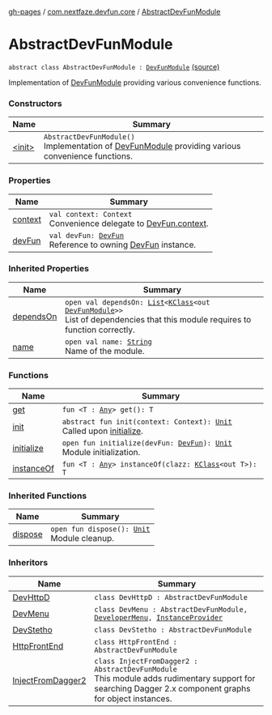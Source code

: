 [gh-pages](../../index.md) / [com.nextfaze.devfun.core](../index.md) / [AbstractDevFunModule](.)

# AbstractDevFunModule

`abstract class AbstractDevFunModule : `[`DevFunModule`](../-dev-fun-module/index.md) [(source)](https://github.com/NextFaze/dev-fun/tree/master/devfun/src/main/java/com/nextfaze/devfun/core/Module.kt#L41)

Implementation of [DevFunModule](../-dev-fun-module/index.md) providing various convenience functions.

### Constructors

| Name | Summary |
|---|---|
| [&lt;init&gt;](-init-.md) | `AbstractDevFunModule()`<br>Implementation of [DevFunModule](../-dev-fun-module/index.md) providing various convenience functions. |

### Properties

| Name | Summary |
|---|---|
| [context](context.md) | `val context: Context`<br>Convenience delegate to [DevFun.context](../-dev-fun/context.md). |
| [devFun](dev-fun.md) | `val devFun: `[`DevFun`](../-dev-fun/index.md)<br>Reference to owning [DevFun](../-dev-fun/index.md) instance. |

### Inherited Properties

| Name | Summary |
|---|---|
| [dependsOn](../-dev-fun-module/depends-on.md) | `open val dependsOn: `[`List`](https://kotlinlang.org/api/latest/jvm/stdlib/kotlin.collections/-list/index.html)`<`[`KClass`](https://kotlinlang.org/api/latest/jvm/stdlib/kotlin.reflect/-k-class/index.html)`<out `[`DevFunModule`](../-dev-fun-module/index.md)`>>`<br>List of dependencies that this module requires to function correctly. |
| [name](../-dev-fun-module/name.md) | `open val name: `[`String`](https://kotlinlang.org/api/latest/jvm/stdlib/kotlin/-string/index.html)<br>Name of the module. |

### Functions

| Name | Summary |
|---|---|
| [get](get.md) | `fun <T : `[`Any`](https://kotlinlang.org/api/latest/jvm/stdlib/kotlin/-any/index.html)`> get(): T` |
| [init](init.md) | `abstract fun init(context: Context): `[`Unit`](https://kotlinlang.org/api/latest/jvm/stdlib/kotlin/-unit/index.html)<br>Called upon [initialize](initialize.md). |
| [initialize](initialize.md) | `open fun initialize(devFun: `[`DevFun`](../-dev-fun/index.md)`): `[`Unit`](https://kotlinlang.org/api/latest/jvm/stdlib/kotlin/-unit/index.html)<br>Module initialization. |
| [instanceOf](instance-of.md) | `fun <T : `[`Any`](https://kotlinlang.org/api/latest/jvm/stdlib/kotlin/-any/index.html)`> instanceOf(clazz: `[`KClass`](https://kotlinlang.org/api/latest/jvm/stdlib/kotlin.reflect/-k-class/index.html)`<out T>): T` |

### Inherited Functions

| Name | Summary |
|---|---|
| [dispose](../-dev-fun-module/dispose.md) | `open fun dispose(): `[`Unit`](https://kotlinlang.org/api/latest/jvm/stdlib/kotlin/-unit/index.html)<br>Module cleanup. |

### Inheritors

| Name | Summary |
|---|---|
| [DevHttpD](../../com.nextfaze.devfun.httpd/-dev-http-d/index.md) | `class DevHttpD : AbstractDevFunModule` |
| [DevMenu](../../com.nextfaze.devfun.menu/-dev-menu/index.md) | `class DevMenu : AbstractDevFunModule, `[`DeveloperMenu`](../../com.nextfaze.devfun.menu/-developer-menu/index.md)`, `[`InstanceProvider`](../../com.nextfaze.devfun.inject/-instance-provider/index.md) |
| [DevStetho](../../com.nextfaze.devfun.stetho/-dev-stetho/index.md) | `class DevStetho : AbstractDevFunModule` |
| [HttpFrontEnd](../../com.nextfaze.devfun.httpd.frontend/-http-front-end/index.md) | `class HttpFrontEnd : AbstractDevFunModule` |
| [InjectFromDagger2](../../com.nextfaze.devfun.inject.dagger2/-inject-from-dagger2/index.md) | `class InjectFromDagger2 : AbstractDevFunModule`<br>This module adds rudimentary support for searching Dagger 2.x component graphs for object instances. |
